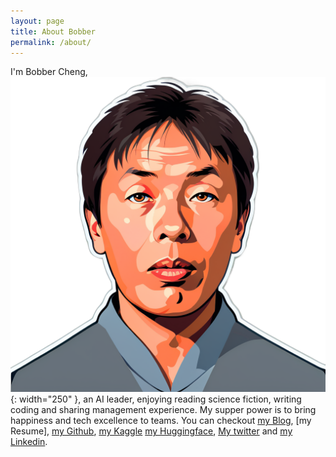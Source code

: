 ```yaml
---
layout: page
title: About Bobber
permalink: /about/
---
```


I'm Bobber Cheng, ![Bobber Cheng](https://raw.githubusercontent.com/bobbercheng/blog/main/docs/pictures/bobber.png){: width="250" },  an AI leader, enjoying reading science fiction, writing coding and sharing management experience. My supper power is to bring happiness and tech excellence to teams.
You can checkout [my Blog], [my Resume], [my Github], [my Kaggle] [my Huggingface], [My twitter] and [my Linkedin].

[my Blog]: https://bobbercheng.github.io/blog/
[my Github]: https://github.com/bobbercheng
[my Linkedin]: https://www.linkedin.com/in/bobbercheng/
[my Kaggle]:   https://www.kaggle.com/bobber
[my Huggingface]: https://huggingface.co/bobber
[My twitter]: https://twitter.com/bobbercheng
